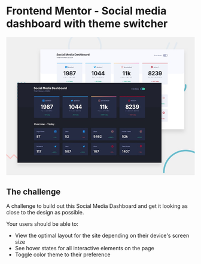 # Frontend Mentor - Social media dashboard with theme switcher

![Design preview for the Social media dashboard with theme switcher coding challenge](./design/desktop-preview.jpg)



## The challenge

A challenge to build out this Social Media Dashboard and get it looking as close to the design as possible.

Your users should be able to:

- View the optimal layout for the site depending on their device's screen size
- See hover states for all interactive elements on the page
- Toggle color theme to their preference

